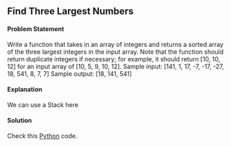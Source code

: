 ## Find Three Largest Numbers

#### Problem Statement


Write a function that takes in an array of integers and returns a sorted array of the three largest integers in the input array. Note that the function should return
duplicate integers if necessary; for example, it should return [10, 10, 12] for an input array of [10, 5, 9, 10, 12].
Sample input: [141, 1, 17, -7, -17, -27, 18, 541, 8, 7, 7]
Sample output: [18, 141, 541]



#### Explanation

We can use a Stack here


#### Solution

Check this [Python](../solution/Find_Three_Largest_Number.py) code.

